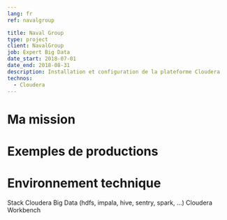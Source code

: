 ```yaml
---
lang: fr
ref: navalgroup

title: Naval Group
type: project
client: NavalGroup
job: Expert Big Data 
date_start: 2018-07-01
date_end: 2018-08-31
description: Installation et configuration de la plateforme Cloudera
technos:
  - Cloudera
---
```

# Ma mission

# Exemples de productions

# Environnement technique
Stack Cloudera Big Data (hdfs, impala, hive, sentry, spark, …)
Cloudera Workbench